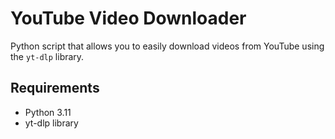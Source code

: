 # YouTube Video Downloader

Python script that allows you to easily download videos from YouTube using the `yt-dlp` library.

## Requirements

- Python 3.11
- yt-dlp library
